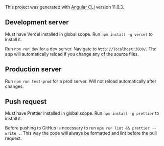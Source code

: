 This project was generated with
[Angular CLI](https://github.com/angular/angular-cli) version 11.0.3.

## Development server

Must have Vercel installed in global scope. Run `npm install -g vercel` to
install it.

Run `npm run dev` for a dev server. Navigate to `http://localhost:3000/`. The
app will automatically reload if you change any of the source files.

## Production server

Run `npm run test-prod` for a prod server. Will not reload automatically after
changes.

## Push request

Must have Prettier installed in global scope. Run `npm install -g prettier` to
install it.

Before pushing to GitHub is necessary to run
`npm run lint && prettier --write .`. This way the code will always be formatted
and lint before the pull request.
